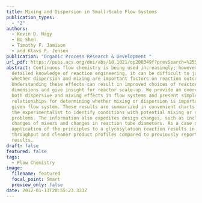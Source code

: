 ```yaml
---
title: Mixing and Dispersion in Small-Scale Flow Systems
publication_types:
  - "2"
authors:
  - Kevin D. Nagy
  - Bo Shen
  - Timothy F. Jamison
  - and Klavs F. Jensen
publication: "Organic Process Research & Development "
url_pdf: https://pubs.acs.org/doi/abs/10.1021/op200349f?prevSearch=%255BContrib%253A%2Bjamison%255D&searchHistoryKey=
abstract: Continuous flow chemistry is being used increasingly; however, without
  detailed knowledge of reaction engineering, it can be difficult to judge
  whether dispersion and mixing are important factors on reaction outcome.
  Understanding these effects can result in improved choices of reactor
  dimensions and give insight for reactor scale-up. We provide an overview of
  both dispersive and mixing effects in flow systems and present simple
  relationships for determining whether mixing or dispersion is important for a
  given flow system. These results are summarized in convenient charts to enable
  the experimentalist to identify conditions with potential mixing or dispersion
  problems. The information also expedites design changes, such as inclusion or
  changes of mixers and changes in reaction tube diameters. As a case study,
  application of the principles to a glycosylation reaction results in increased
  throughput and cleaner product profiles compared to previously reported
  results.
draft: false
featured: false
tags:
  - Flow Chemistry
image:
  filename: featured
  focal_point: Smart
  preview_only: false
date: 2012-01-13T20:55:23.333Z
---
```

